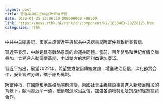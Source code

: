 ```yaml
---
layout: post
title: 習近平與阮富仲互致新春賀信
date: 2022-01-25 13:06:20.000000000 +08:00
link: https://news.rthk.hk/rthk/ch/component/k2/1630483-20220125.htm
categories: rthk
---
```


中共中央總書記、國家主席習近平與越共中央總書記阮富仲互致新春賀信。

習近平表示，中越是具有戰略意義的命運共同體。當前，百年變局和世紀疫情交織疊加，世界進入動蕩變革期，中越雙方的共同利益更加廣泛。

習近平指出，展望2022年，希望雙方鞏固傳統友誼，增進政治互信，深化務實合作，妥善管控分歧，攜手應對挑戰。

阮富仲指，在國際和地區格局深刻演變、兩國社會主義建設事業進入新發展階段的背景下，願同習近平一道，繼續增進政治互信，加強各領域特別是抗疫和經貿投資合作。
